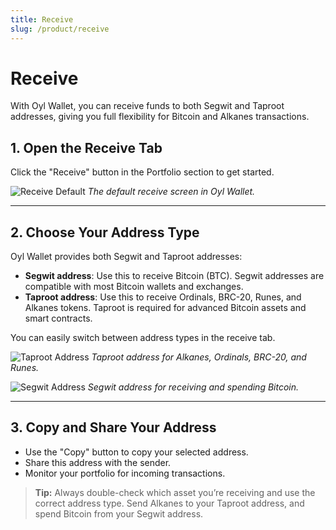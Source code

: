 ```yaml
---
title: Receive
slug: /product/receive
---
```


# Receive

With Oyl Wallet, you can receive funds to both Segwit and Taproot addresses, giving you full flexibility for Bitcoin and Alkanes transactions.

## 1. Open the Receive Tab

Click the "Receive" button in the Portfolio section to get started.

![Receive Default](/img/recievedefualt.png)
*The default receive screen in Oyl Wallet.*

---

## 2. Choose Your Address Type

Oyl Wallet provides both Segwit and Taproot addresses:

- **Segwit address**: Use this to receive Bitcoin (BTC). Segwit addresses are compatible with most Bitcoin wallets and exchanges.
- **Taproot address**: Use this to receive Ordinals, BRC-20, Runes, and Alkanes tokens. Taproot is required for advanced Bitcoin assets and smart contracts.

You can easily switch between address types in the receive tab.

![Taproot Address](/img/recievetaproot.png)
*Taproot address for Alkanes, Ordinals, BRC-20, and Runes.*

![Segwit Address](/img/recievesegwit.png)
*Segwit address for receiving and spending Bitcoin.*

---

## 3. Copy and Share Your Address

- Use the "Copy" button to copy your selected address.
- Share this address with the sender.
- Monitor your portfolio for incoming transactions.

> **Tip:** Always double-check which asset you’re receiving and use the correct address type. Send Alkanes to your Taproot address, and spend Bitcoin from your Segwit address.
